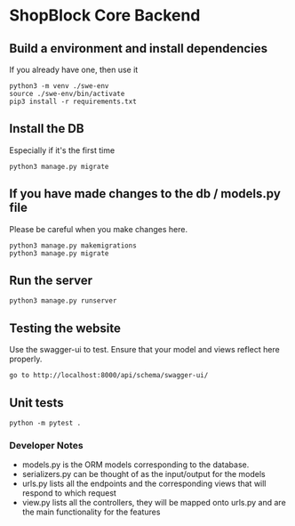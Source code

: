 # ShopBlock Core Backend

## Build a environment and install dependencies

If you already have one, then use it

```
python3 -m venv ./swe-env
source ./swe-env/bin/activate
pip3 install -r requirements.txt
```

## Install the DB

Especially if it's the first time

```
python3 manage.py migrate
```

## If you have made changes to the db / models.py file

Please be careful when you make changes here.

```
python3 manage.py makemigrations
python3 manage.py migrate
```

## Run the server

```
python3 manage.py runserver
```

## Testing the website

Use the swagger-ui to test. Ensure that your model and views reflect here properly.

```
go to http://localhost:8000/api/schema/swagger-ui/
```

## Unit tests

```
python -m pytest .
```

### Developer Notes

- models.py is the ORM models corresponding to the database.
- serializers.py can be thought of as the input/output for the models
- urls.py lists all the endpoints and the corresponding views that will respond to which request
- view.py lists all the controllers, they will be mapped onto urls.py and are the main functionality for the features
